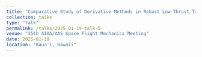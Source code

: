 ```yaml
---
title: "Comparative Study of Derivative Methods in Robust Low-Thrust Trajectory Design"
collection: talks
type: "Talk"
permalink: /talks/2025-01-19-talk-5
venue: "35th AIAA/AAS Space Flight Mechanics Meeting"
date: 2025-01-19
location: "Kaua'i, Hawaii"
---
```

